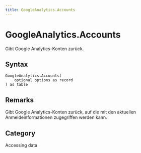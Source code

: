 ```yaml
---
title: GoogleAnalytics.Accounts
---
```


# GoogleAnalytics.Accounts


Gibt Google Analytics-Konten zurück.


## Syntax

```powerquery
GoogleAnalytics.Accounts(
    optional options as record
) as table
```


## Remarks

Gibt Google Analytics-Konten zurück, auf die mit den aktuellen Anmeldeinformationen zugegriffen werden kann.



## Category
Accessing data
